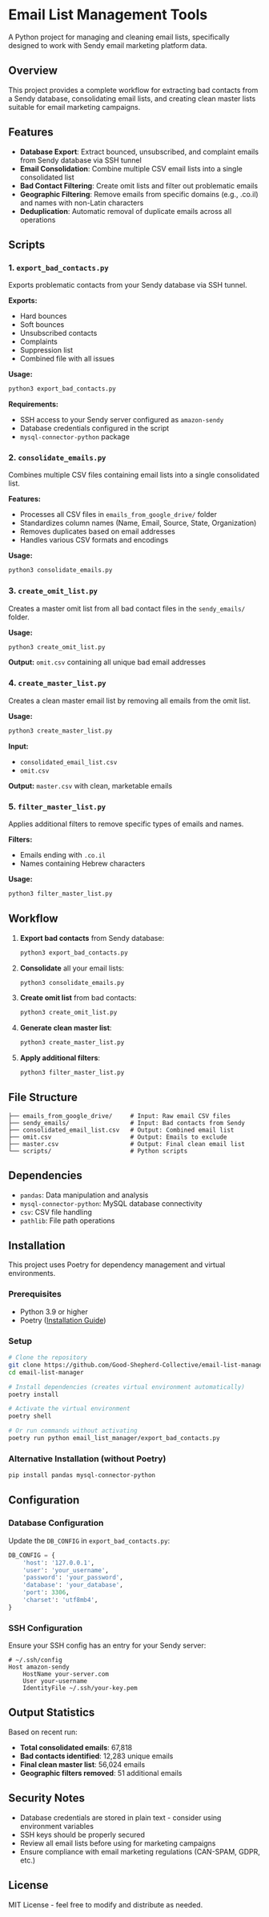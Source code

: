 # Email List Management Tools

A Python project for managing and cleaning email lists, specifically designed to work with Sendy email marketing platform data.

## Overview

This project provides a complete workflow for extracting bad contacts from a Sendy database, consolidating email lists, and creating clean master lists suitable for email marketing campaigns.

## Features

- **Database Export**: Extract bounced, unsubscribed, and complaint emails from Sendy database via SSH tunnel
- **Email Consolidation**: Combine multiple CSV email lists into a single consolidated list
- **Bad Contact Filtering**: Create omit lists and filter out problematic emails
- **Geographic Filtering**: Remove emails from specific domains (e.g., .co.il) and names with non-Latin characters
- **Deduplication**: Automatic removal of duplicate emails across all operations

## Scripts

### 1. `export_bad_contacts.py`
Exports problematic contacts from your Sendy database via SSH tunnel.

**Exports:**
- Hard bounces
- Soft bounces  
- Unsubscribed contacts
- Complaints
- Suppression list
- Combined file with all issues

**Usage:**
```bash
python3 export_bad_contacts.py
```

**Requirements:**
- SSH access to your Sendy server configured as `amazon-sendy`
- Database credentials configured in the script
- `mysql-connector-python` package

### 2. `consolidate_emails.py`
Combines multiple CSV files containing email lists into a single consolidated list.

**Features:**
- Processes all CSV files in `emails_from_google_drive/` folder
- Standardizes column names (Name, Email, Source, State, Organization)
- Removes duplicates based on email addresses
- Handles various CSV formats and encodings

**Usage:**
```bash
python3 consolidate_emails.py
```

### 3. `create_omit_list.py`
Creates a master omit list from all bad contact files in the `sendy_emails/` folder.

**Usage:**
```bash
python3 create_omit_list.py
```

**Output:** `omit.csv` containing all unique bad email addresses

### 4. `create_master_list.py`
Creates a clean master email list by removing all emails from the omit list.

**Usage:**
```bash
python3 create_master_list.py
```

**Input:** 
- `consolidated_email_list.csv`
- `omit.csv`

**Output:** `master.csv` with clean, marketable emails

### 5. `filter_master_list.py`
Applies additional filters to remove specific types of emails and names.

**Filters:**
- Emails ending with `.co.il`
- Names containing Hebrew characters

**Usage:**
```bash
python3 filter_master_list.py
```

## Workflow

1. **Export bad contacts** from Sendy database:
   ```bash
   python3 export_bad_contacts.py
   ```

2. **Consolidate** all your email lists:
   ```bash
   python3 consolidate_emails.py
   ```

3. **Create omit list** from bad contacts:
   ```bash
   python3 create_omit_list.py
   ```

4. **Generate clean master list**:
   ```bash
   python3 create_master_list.py
   ```

5. **Apply additional filters**:
   ```bash
   python3 filter_master_list.py
   ```

## File Structure

```
├── emails_from_google_drive/     # Input: Raw email CSV files
├── sendy_emails/                 # Input: Bad contacts from Sendy
├── consolidated_email_list.csv   # Output: Combined email list
├── omit.csv                      # Output: Emails to exclude
├── master.csv                    # Output: Final clean email list
└── scripts/                      # Python scripts
```

## Dependencies

- `pandas`: Data manipulation and analysis
- `mysql-connector-python`: MySQL database connectivity
- `csv`: CSV file handling
- `pathlib`: File path operations

## Installation

This project uses Poetry for dependency management and virtual environments.

### Prerequisites
- Python 3.9 or higher
- Poetry ([Installation Guide](https://python-poetry.org/docs/#installation))

### Setup
```bash
# Clone the repository
git clone https://github.com/Good-Shepherd-Collective/email-list-manager.git
cd email-list-manager

# Install dependencies (creates virtual environment automatically)
poetry install

# Activate the virtual environment
poetry shell

# Or run commands without activating
poetry run python email_list_manager/export_bad_contacts.py
```

### Alternative Installation (without Poetry)
```bash
pip install pandas mysql-connector-python
```

## Configuration

### Database Configuration
Update the `DB_CONFIG` in `export_bad_contacts.py`:

```python
DB_CONFIG = {
    'host': '127.0.0.1',
    'user': 'your_username',
    'password': 'your_password',
    'database': 'your_database',
    'port': 3306,
    'charset': 'utf8mb4',
}
```

### SSH Configuration
Ensure your SSH config has an entry for your Sendy server:

```
# ~/.ssh/config
Host amazon-sendy
    HostName your-server.com
    User your-username
    IdentityFile ~/.ssh/your-key.pem
```

## Output Statistics

Based on recent run:
- **Total consolidated emails**: 67,818
- **Bad contacts identified**: 12,283 unique emails
- **Final clean master list**: 56,024 emails
- **Geographic filters removed**: 51 additional emails

## Security Notes

- Database credentials are stored in plain text - consider using environment variables
- SSH keys should be properly secured
- Review all email lists before using for marketing campaigns
- Ensure compliance with email marketing regulations (CAN-SPAM, GDPR, etc.)

## License

MIT License - feel free to modify and distribute as needed.